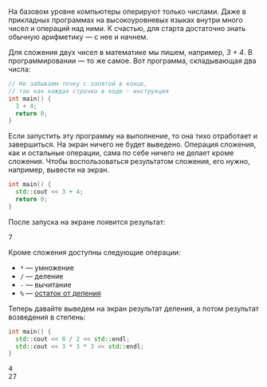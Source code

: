На базовом уровне компьютеры оперируют только числами. Даже в прикладных программах на высокоуровневых языках внутри много чисел и операций над ними. К счастью, для старта достаточно знать обычную арифметику — с нее и начнем.

Для сложения двух чисел в математике мы пишем, например, *3 + 4*. В программировании — то же самое. Вот программа, складывающая два числа:

```cpp
// Не забываем точку с запятой в конце,
// так как каждая строчка в коде - инструкция
int main() {
  3 + 4;
  return 0;
}
```

Если запустить эту программу на выполнение, то она тихо отработает и завершиться. На экран ничего не будет выведено. Операция сложения, как и остальные операции, сама по себе ничего не делает кроме сложения. Чтобы воспользоваться результатом сложения, его нужно, например, вывести на экран.

```cpp
int main() {
  std::cout << 3 + 4;
  return 0;
}
```

После запуска на экране появится результат:

<pre class='hexlet-basics-output'>7</pre>

Кроме сложения доступны следующие операции:
* `*` — умножение
* `/` — деление
* `-` — вычитание
* `%` — [остаток от деления](https://ru.wikipedia.org/wiki/Деление_с_остатком)

Теперь давайте выведем на экран результат деления, а потом результат возведения в степень:

```cpp
int main() {
  std::cout << 8 / 2 << std::endl;
  std::cout << 3 * 3 * 3 << std::endl;
}
```

<pre class='hexlet-basics-output'>
4
27
</pre>
